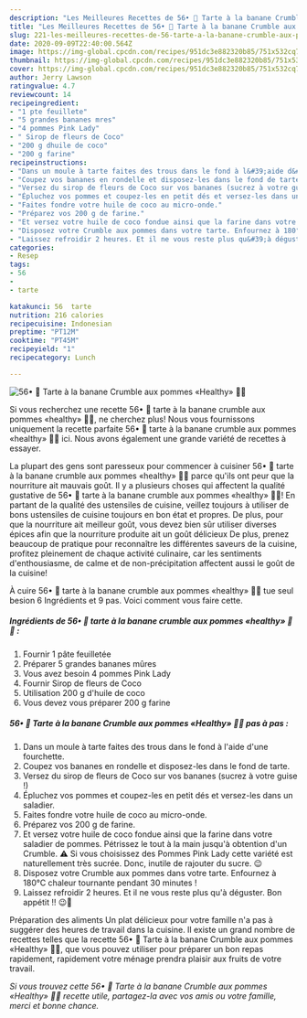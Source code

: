 ```yaml
---
description: "Les Meilleures Recettes de 56• 🥧 Tarte à la banane Crumble aux pommes «Healthy» 🍌🍎"
title: "Les Meilleures Recettes de 56• 🥧 Tarte à la banane Crumble aux pommes «Healthy» 🍌🍎"
slug: 221-les-meilleures-recettes-de-56-tarte-a-la-banane-crumble-aux-pommes-healthy
date: 2020-09-09T22:40:00.564Z
image: https://img-global.cpcdn.com/recipes/951dc3e882320b85/751x532cq70/56•-🥧-tarte-a-la-banane-crumble-aux-pommes-healthy-🍌🍎-photo-principale-de-la-recette.jpg
thumbnail: https://img-global.cpcdn.com/recipes/951dc3e882320b85/751x532cq70/56•-🥧-tarte-a-la-banane-crumble-aux-pommes-healthy-🍌🍎-photo-principale-de-la-recette.jpg
cover: https://img-global.cpcdn.com/recipes/951dc3e882320b85/751x532cq70/56•-🥧-tarte-a-la-banane-crumble-aux-pommes-healthy-🍌🍎-photo-principale-de-la-recette.jpg
author: Jerry Lawson
ratingvalue: 4.7
reviewcount: 14
recipeingredient:
- "1 pte feuillete"
- "5 grandes bananes mres"
- "4 pommes Pink Lady"
- " Sirop de fleurs de Coco"
- "200 g dhuile de coco"
- "200 g farine"
recipeinstructions:
- "Dans un moule à tarte faites des trous dans le fond à l&#39;aide d&#39;une fourchette."
- "Coupez vos bananes en rondelle et disposez-les dans le fond de tarte."
- "Versez du sirop de fleurs de Coco sur vos bananes (sucrez à votre guise !)"
- "Épluchez vos pommes et coupez-les en petit dés et versez-les dans un saladier."
- "Faites fondre votre huile de coco au micro-onde."
- "Préparez vos 200 g de farine."
- "Et versez votre huile de coco fondue ainsi que la farine dans votre saladier de pommes. Pétrissez le tout à la main jusqu&#39;à obtention d&#39;un Crumble. ⚠️ Si vous choisissez des Pommes Pink Lady cette variété est naturellement très sucrée. Donc, inutile de rajouter du sucre. 😉"
- "Disposez votre Crumble aux pommes dans votre tarte. Enfournez à 180°C chaleur tournante pendant 30 minutes !"
- "Laissez refroidir 2 heures. Et il ne vous reste plus qu&#39;à déguster. Bon appétit !! 😉🥧"
categories:
- Resep
tags:
- 56
- 
- tarte

katakunci: 56  tarte 
nutrition: 216 calories
recipecuisine: Indonesian
preptime: "PT12M"
cooktime: "PT45M"
recipeyield: "1"
recipecategory: Lunch

---
```



![56• 🥧 Tarte à la banane Crumble aux pommes «Healthy» 🍌🍎](https://img-global.cpcdn.com/recipes/951dc3e882320b85/751x532cq70/56•-🥧-tarte-a-la-banane-crumble-aux-pommes-healthy-🍌🍎-photo-principale-de-la-recette.jpg)

Si vous recherchez une recette 56• 🥧 tarte à la banane crumble aux pommes «healthy» 🍌🍎, ne cherchez plus! Nous vous fournissons uniquement la recette parfaite 56• 🥧 tarte à la banane crumble aux pommes «healthy» 🍌🍎 ici. Nous avons également une grande variété de recettes à essayer.

La plupart des gens sont paresseux pour commencer à cuisiner 56• 🥧 tarte à la banane crumble aux pommes «healthy» 🍌🍎 parce qu'ils ont peur que la nourriture ait mauvais goût. Il y a plusieurs choses qui affectent la qualité gustative de 56• 🥧 tarte à la banane crumble aux pommes «healthy» 🍌🍎! En partant de la qualité des ustensiles de cuisine, veillez toujours à utiliser de bons ustensiles de cuisine toujours en bon état et propres. De plus, pour que la nourriture ait meilleur goût, vous devez bien sûr utiliser diverses épices afin que la nourriture produite ait un goût délicieux De plus, prenez beaucoup de pratique pour reconnaître les différentes saveurs de la cuisine, profitez pleinement de chaque activité culinaire, car les sentiments d'enthousiasme, de calme et de non-précipitation affectent aussi le goût de la cuisine!

<!--inarticleads1-->

À cuire 56• 🥧 tarte à la banane crumble aux pommes «healthy» 🍌🍎 tue seul besion 6 Ingrédients et 9 pas. Voici comment vous faire cette.

##### Ingrédients de 56• 🥧 tarte à la banane crumble aux pommes «healthy» 🍌🍎 :

1. Fournir 1 pâte feuilletée
1. Préparer 5 grandes bananes mûres
1. Vous avez besoin 4 pommes Pink Lady
1. Fournir  Sirop de fleurs de Coco
1. Utilisation 200 g d&#39;huile de coco
1. Vous devez vous préparer 200 g farine




<!--inarticleads2-->

##### 56• 🥧 Tarte à la banane Crumble aux pommes «Healthy» 🍌🍎 pas à pas :

1. Dans un moule à tarte faites des trous dans le fond à l&#39;aide d&#39;une fourchette.
1. Coupez vos bananes en rondelle et disposez-les dans le fond de tarte.
1. Versez du sirop de fleurs de Coco sur vos bananes (sucrez à votre guise !)
1. Épluchez vos pommes et coupez-les en petit dés et versez-les dans un saladier.
1. Faites fondre votre huile de coco au micro-onde.
1. Préparez vos 200 g de farine.
1. Et versez votre huile de coco fondue ainsi que la farine dans votre saladier de pommes. Pétrissez le tout à la main jusqu&#39;à obtention d&#39;un Crumble. ⚠️ Si vous choisissez des Pommes Pink Lady cette variété est naturellement très sucrée. Donc, inutile de rajouter du sucre. 😉
1. Disposez votre Crumble aux pommes dans votre tarte. Enfournez à 180°C chaleur tournante pendant 30 minutes !
1. Laissez refroidir 2 heures. Et il ne vous reste plus qu&#39;à déguster. Bon appétit !! 😉🥧




<!--inarticleads1-->

<p>
Préparation des aliments Un plat délicieux pour votre famille n'a pas à suggérer des heures de travail dans la cuisine. Il existe un grand nombre de recettes telles que la recette 56• 🥧 Tarte à la banane Crumble aux pommes «Healthy» 🍌🍎, que vous pouvez utiliser pour préparer un bon repas rapidement, rapidement votre ménage prendra plaisir aux fruits de votre travail.
</p>

<p>
<i>Si vous trouvez cette 56• 🥧 Tarte à la banane Crumble aux pommes «Healthy» 🍌🍎 recette utile, partagez-la avec vos amis ou votre famille, merci et bonne chance.</i>
</p>

